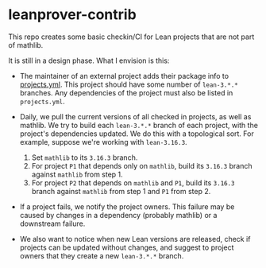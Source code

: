 # leanprover-contrib

This repo creates some basic checkin/CI for Lean projects that are not part of mathlib.

It is still in a design phase. What I envision is this:

* The maintainer of an external project adds their package info to [projects.yml](blob/master/projects/projects.yml).
  This project should have some number of `lean-3.*.*` branches.
  Any dependencies of the project must also be listed in `projects.yml`.

* Daily, we pull the current versions of all checked in projects, as well as mathlib.
  We try to build each `lean-3.*.*` branch of each project,
  with the project's dependencies updated.
  We do this with a topological sort. For example, suppose we're working with `lean-3.16.3`.
  1. Set `mathlib` to its `3.16.3` branch.
  2. For project `P1` that depends only on `mathlib`, build its `3.16.3` branch against `mathlib` from step 1.
  3. For project `P2` that depends on `mathlib` and `P1`, build its `3.16.3` branch against `mathlib` from step 1 and `P1` from step 2.

* If a project fails, we notify the project owners.
  This failure may be caused by changes in a dependency (probably mathlib) or a downstream failure.

* We also want to notice when new Lean versions are released,
  check if projects can be updated without changes,
  and suggest to project owners that they create a new `lean-3.*.*` branch.